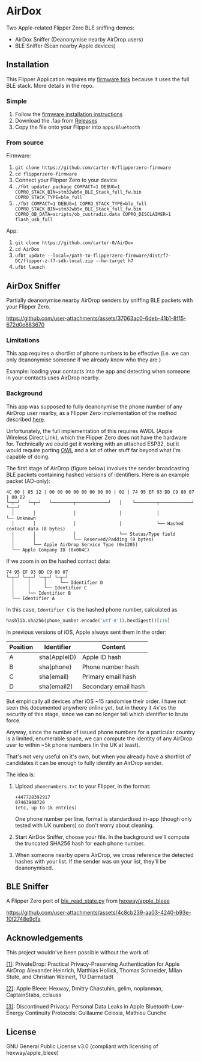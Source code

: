 # AirDox

Two Apple-related Flipper Zero BLE sniffing demos:

- AirDox Sniffer (Deanonymise nearby AirDrop users)
- BLE Sniffer (Scan nearby Apple devices)

## Installation

This Flipper Application requires my [firmware fork](https://github.com/carter-0/flipperzero-firmware) because it uses the full BLE stack. More details in the repo.

### Simple

1. Follow the [firmware installation instructions](https://github.com/carter-0/flipperzero-firmware?tab=readme-ov-file#flipper-zero-firmware-my-ble-fork)
2. Download the .fap from [Releases](https://github.com/carter-0/AirDox/releases)
3. Copy the file onto your Flipper into `apps/Bluetooth`

### From source

Firmware:

1. `git clone https://github.com/carter-0/flipperzero-firmware`
2. `cd flipperzero-firmware`
3. Connect your Flipper Zero to your device
4. `./fbt updater_package COMPACT=1 DEBUG=1 COPRO_STACK_BIN=stm32wb5x_BLE_Stack_full_fw.bin COPRO_STACK_TYPE=ble_full`
5. `./fbt COMPACT=1 DEBUG=1 COPRO_STACK_TYPE=ble_full COPRO_STACK_BIN=stm32wb5x_BLE_Stack_full_fw.bin COPRO_OB_DATA=scripts/ob_custradio.data COPRO_DISCLAIMER=1 flash_usb_full`

App:

1. `git clone https://github.com/carter-0/AirDox`
2. `cd AirDox`
3. `ufbt update --local=/path-to-flipperzero-firmware/dist/f7-DC/flipper-z-f7-sdk-local.zip --hw-target h7`
4. `ufbt launch`

## AirDox Sniffer

Partially deanonymise nearby AirDrop senders by sniffing BLE packets with your Flipper Zero.

https://github.com/user-attachments/assets/37063ac0-6deb-41b1-8f15-672d0e883670

### Limitations

This app requires a shortlist of phone numbers to be effective (i.e. we can only deanonymise someone if we already know who they are.)

Example: loading your contacts into the app and detecting when someone in your contacts uses AirDrop nearby.

### Background

This app was supposed to fully deanonymise the phone number of any AirDrop user nearby, as a Flipper Zero implementation of the method described [here](https://eprint.iacr.org/2021/893.pdf).

Unfortunately, the full implementation of this requires AWDL (Apple Wireless Direct Link), which the Flipper Zero does not have the hardware for. Technically we could get it working with an attached ESP32, but it would require porting [OWL](https://github.com/seemoo-lab/owl) and a lot of other stuff far beyond what I'm capable of doing.

The first stage of AirDrop (figure below) involves the sender broadcasting BLE packets containing hashed versions of identifiers. Here is an example packet (AD-only):

```
4C 00 | 05 12 | 00 00 00 00 00 00 00 00 | 02 | 74 95 EF 93 DD C9 80 07 | 00 D2
└─┬─┘   └─┬─┘   └────────┬────────────┘   │    └────────┬────────────┘   └─┬─┘
  │       │              │                │             │                  └── Unknown
  │       │              │                │             └── Hashed contact data (8 bytes)
  │       │              │                └── Status/Type field
  │       │              └── Reserved/Padding (8 bytes)
  │       └── Apple AirDrop Service Type (0x1205)
  └── Apple Company ID (0x004C)
```

If we zoom in on the hashed contact data:
```
74 95 EF 93 DD C9 80 07
└─┬─┘ └─┬─┘ └─┬─┘ └─┬─┘
  │     │     │     └── Identifier D
  │     │     └── Identifier C
  │     └── Identifier B
  └── Identifier A
```

In this case, `Identifier C` is the hashed phone number, calculated as

```python
hashlib.sha256(phone_number.encode('utf-8')).hexdigest()[:16]
```

In previous versions of iOS, Apple always sent them in the order:

| Position | Identifier | Content |
|----------|------------|---------|
| A        | sha(AppleID) | Apple ID hash |
| B        | sha(phone)   | Phone number hash |
| C        | sha(email)   | Primary email hash |
| D        | sha(email2)  | Secondary email hash |

But empirically all devices after iOS ~15 randomise their order. I have not seen this documented anywhere online yet, but in theory it 4x'es the security of this stage, since we can no longer tell which identifier to brute force.

Anyway, since the number of issued phone numbers for a particular country is a limited, enumerable space, we can compute the identity of any AirDrop user to within ~5k phone numbers (in the UK at least).

That's not very useful on it's own, but when you already have a shortlist of candidates it can be enough to fully identify an AirDrop sender.

The idea is:

1. Upload `phonenumbers.txt` to your Flipper, in the format:
   ```
   +447728392917
   07463908720
   (etc, up to 1k entries)
   ```
   One phone number per line, format is standardised in-app (though only tested with UK numbers) so don't worry about cleaning.

2. Start AirDox Sniffer, choose your file. In the background we'll compute the truncated SHA256 hash for each phone number.

3. When someone nearby opens AirDrop, we cross reference the detected hashes with your list. If the sender was on your list, they'll be deanonymised.

## BLE Sniffer

A Flipper Zero port of [ble_read_state.py](https://github.com/hexway/apple_bleee/blob/master/ble_read_state.py) from [hexway/apple_bleee](https://github.com/hexway/apple_bleee)

https://github.com/user-attachments/assets/4c8cb239-aa03-4240-b93e-10f2748e9dfa

## Acknowledgements

This project wouldn've been possible without the work of:

[[1]](https://www.usenix.org/system/files/sec21-heinrich.pdf): PrivateDrop: Practical Privacy-Preserving Authentication for Apple AirDrop
Alexander Heinrich, Matthias Hollick, Thomas Schneider,
Milan Stute, and Christian Weinert, TU Darmstadt

[[2]](https://github.com/hexway/apple_bleee): Apple Bleee: Hexway, Dmitry Chastuhin, gelim, noplanman, CaptainStabs, cclauss

[[3]](https://petsymposium.org/popets/2020/popets-2020-0003.pdf): Discontinued Privacy: Personal Data Leaks in Apple Bluetooth-Low-Energy Continuity Protocols: Guillaume Celosia, Mathieu Cunche


## License

GNU General Public License v3.0 (compliant with licensing of hexway/apple_bleee)
